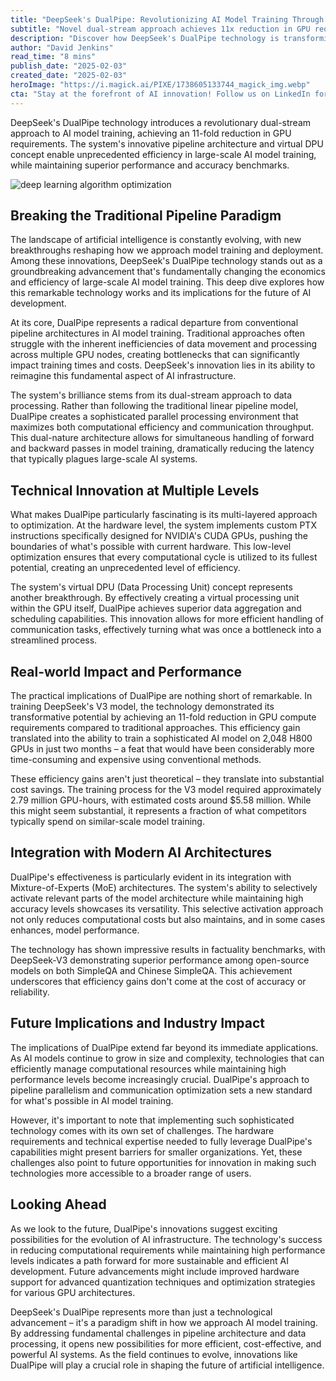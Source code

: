 ```yaml
---
title: "DeepSeek's DualPipe: Revolutionizing AI Model Training Through Innovative Pipeline Architecture"
subtitle: "Novel dual-stream approach achieves 11x reduction in GPU requirements for AI model training"
description: "Discover how DeepSeek's DualPipe technology is transforming AI model training with a revolutionary pipeline architecture, reducing GPU requirements and costs while maintaining performance and accuracy."
author: "David Jenkins"
read_time: "8 mins"
publish_date: "2025-02-03"
created_date: "2025-02-03"
heroImage: "https://i.magick.ai/PIXE/1738605133744_magick_img.webp"
cta: "Stay at the forefront of AI innovation! Follow us on LinkedIn for regular updates on groundbreaking technologies like DualPipe and their impact on the future of artificial intelligence."
---
```


DeepSeek's DualPipe technology introduces a revolutionary dual-stream approach to AI model training, achieving an 11-fold reduction in GPU requirements. The system's innovative pipeline architecture and virtual DPU concept enable unprecedented efficiency in large-scale AI model training, while maintaining superior performance and accuracy benchmarks.

![deep learning algorithm optimization](https://i.magick.ai/PIXE/1738605133747_magick_img.webp)

## Breaking the Traditional Pipeline Paradigm

The landscape of artificial intelligence is constantly evolving, with new breakthroughs reshaping how we approach model training and deployment. Among these innovations, DeepSeek's DualPipe technology stands out as a groundbreaking advancement that's fundamentally changing the economics and efficiency of large-scale AI model training. This deep dive explores how this remarkable technology works and its implications for the future of AI development.

At its core, DualPipe represents a radical departure from conventional pipeline architectures in AI model training. Traditional approaches often struggle with the inherent inefficiencies of data movement and processing across multiple GPU nodes, creating bottlenecks that can significantly impact training times and costs. DeepSeek's innovation lies in its ability to reimagine this fundamental aspect of AI infrastructure.

The system's brilliance stems from its dual-stream approach to data processing. Rather than following the traditional linear pipeline model, DualPipe creates a sophisticated parallel processing environment that maximizes both computational efficiency and communication throughput. This dual-nature architecture allows for simultaneous handling of forward and backward passes in model training, dramatically reducing the latency that typically plagues large-scale AI systems.

## Technical Innovation at Multiple Levels

What makes DualPipe particularly fascinating is its multi-layered approach to optimization. At the hardware level, the system implements custom PTX instructions specifically designed for NVIDIA's CUDA GPUs, pushing the boundaries of what's possible with current hardware. This low-level optimization ensures that every computational cycle is utilized to its fullest potential, creating an unprecedented level of efficiency.

The system's virtual DPU (Data Processing Unit) concept represents another breakthrough. By effectively creating a virtual processing unit within the GPU itself, DualPipe achieves superior data aggregation and scheduling capabilities. This innovation allows for more efficient handling of communication tasks, effectively turning what was once a bottleneck into a streamlined process.

## Real-world Impact and Performance

The practical implications of DualPipe are nothing short of remarkable. In training DeepSeek's V3 model, the technology demonstrated its transformative potential by achieving an 11-fold reduction in GPU compute requirements compared to traditional approaches. This efficiency gain translated into the ability to train a sophisticated AI model on 2,048 H800 GPUs in just two months – a feat that would have been considerably more time-consuming and expensive using conventional methods.

These efficiency gains aren't just theoretical – they translate into substantial cost savings. The training process for the V3 model required approximately 2.79 million GPU-hours, with estimated costs around $5.58 million. While this might seem substantial, it represents a fraction of what competitors typically spend on similar-scale model training.

## Integration with Modern AI Architectures

DualPipe's effectiveness is particularly evident in its integration with Mixture-of-Experts (MoE) architectures. The system's ability to selectively activate relevant parts of the model architecture while maintaining high accuracy levels showcases its versatility. This selective activation approach not only reduces computational costs but also maintains, and in some cases enhances, model performance.

The technology has shown impressive results in factuality benchmarks, with DeepSeek-V3 demonstrating superior performance among open-source models on both SimpleQA and Chinese SimpleQA. This achievement underscores that efficiency gains don't come at the cost of accuracy or reliability.

## Future Implications and Industry Impact

The implications of DualPipe extend far beyond its immediate applications. As AI models continue to grow in size and complexity, technologies that can efficiently manage computational resources while maintaining high performance levels become increasingly crucial. DualPipe's approach to pipeline parallelism and communication optimization sets a new standard for what's possible in AI model training.

However, it's important to note that implementing such sophisticated technology comes with its own set of challenges. The hardware requirements and technical expertise needed to fully leverage DualPipe's capabilities might present barriers for smaller organizations. Yet, these challenges also point to future opportunities for innovation in making such technologies more accessible to a broader range of users.

## Looking Ahead

As we look to the future, DualPipe's innovations suggest exciting possibilities for the evolution of AI infrastructure. The technology's success in reducing computational requirements while maintaining high performance levels indicates a path forward for more sustainable and efficient AI development. Future advancements might include improved hardware support for advanced quantization techniques and optimization strategies for various GPU architectures.

DeepSeek's DualPipe represents more than just a technological advancement – it's a paradigm shift in how we approach AI model training. By addressing fundamental challenges in pipeline architecture and data processing, it opens new possibilities for more efficient, cost-effective, and powerful AI systems. As the field continues to evolve, innovations like DualPipe will play a crucial role in shaping the future of artificial intelligence.